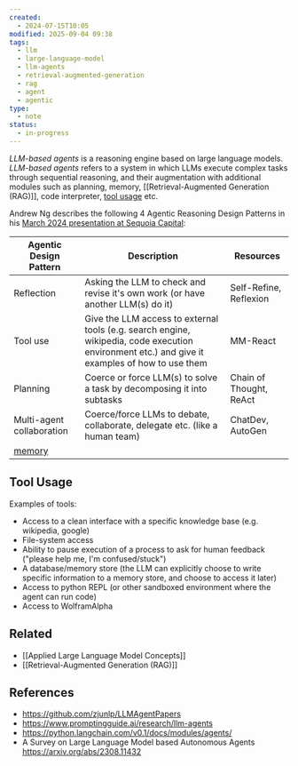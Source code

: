 ```yaml
---
created:
  - 2024-07-15T10:05
modified: 2025-09-04 09:38
tags:
  - llm
  - large-language-model
  - llm-agents
  - retrieval-augmented-generation
  - rag
  - agent
  - agentic
type:
  - note
status:
  - in-progress
---
```

_LLM-based agents_ is a reasoning engine based on large language models. 
_LLM-based agents_ refers to a system in which LLMs execute complex tasks through sequential reasoning, and their augmentation with additional modules such as planning, memory, [[Retrieval-Augmented Generation (RAG)]], code interpreter, [tool usage](#tool-usage) etc.

Andrew Ng describes the following 4 Agentic Reasoning Design Patterns in his [March 2024 presentation at Sequoia Capital](https://www.youtube.com/watch?v=sal78ACtGTc&t=695s):

| Agentic Design Pattern    | Description                                                                                                                                    | Resources               |
| ------------------------- | ---------------------------------------------------------------------------------------------------------------------------------------------- | ----------------------- |
| Reflection                | Asking the LLM to check and revise it's own work (or have another LLM(s) do it)                                                                | Self-Refine, Reflexion  |
| Tool use                  | Give the LLM access to external tools (e.g. search engine, wikipedia, code execution environment etc.) and give it examples of how to use them | MM-React                |
| Planning                  | Coerce or force LLM(s) to solve a task by decomposing it into subtasks                                                                         | Chain of Thought, ReAct |
| Multi-agent collaboration | Coerce/force LLMs to debate, collaborate, delegate etc. (like a human team)                                                                    | ChatDev, AutoGen        |
| [memory](LLM%20Memory.md) |                                                                                                                                                |                         |


## Tool Usage
Examples of tools:
* Access to a clean interface with a specific knowledge base (e.g. wikipedia, google)
* File-system access
* Ability to pause execution of a process to ask for human feedback ("please help me, I'm confused/stuck")
* A database/memory store (the LLM can explicitly choose to write specific information to a memory store, and choose to access it later)
* Access to python REPL (or other sandboxed environment where the agent can run code)
* Access to WolframAlpha

## Related
* [[Applied Large Language Model Concepts]]
* [[Retrieval-Augmented Generation (RAG)]]
## References
* https://github.com/zjunlp/LLMAgentPapers
* https://www.promptingguide.ai/research/llm-agents
* https://python.langchain.com/v0.1/docs/modules/agents/ 
* A Survey on Large Language Model based Autonomous Agents https://arxiv.org/abs/2308.11432
